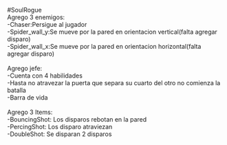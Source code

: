 #SoulRogue <br/>
Agrego 3 enemigos:<br/>
	-Chaser:Persigue al jugador<br/>
	-Spider_wall_y:Se mueve por la pared en orientacion vertical(falta agregar disparo)<br/>
	-Spider_wall_x:Se mueve por la pared en orientacion horizontal(falta agregar disparo)<br/>
<br/>
Agrego jefe:<br/>
	-Cuenta con 4 habilidades<br/>
	-Hasta no atravezar la puerta que separa su cuarto del otro no comienza la batalla<br/>
	-Barra de vida<br/>
<br/>
Agrego 3 Items:<br/>
	-BouncingShot: Los disparos rebotan en la pared<br/>
	-PercingShot: Los disparo atraviezan<br/>
	-DoubleShot: Se disparan 2 disparos
<br/>

